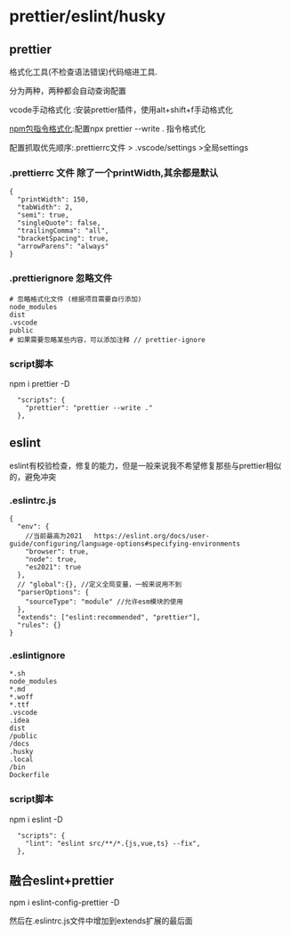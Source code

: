 # prettier/eslint/husky

## prettier

格式化工具(不检查语法错误)代码缩进工具.

分为两种，两种都会自动查询配置

vcode手动格式化 :安装prettier插件，使用alt+shift+f手动格式化

[npm包指令格式化](https://www.prettier.cn/docs/install.html):配置npx prettier --write .  指令格式化

配置抓取优先顺序:.prettierrc文件 > .vscode/settings >全局settings

### .prettierrc  文件 除了一个printWidth,其余都是默认

```
{
  "printWidth": 150,
  "tabWidth": 2,
  "semi": true,
  "singleQuote": false,
  "trailingComma": "all",
  "bracketSpacing": true,
  "arrowParens": "always"
}

```

### .prettierignore 忽略文件

```
# 忽略格式化文件 (根据项目需要自行添加)
node_modules
dist
.vscode
public
# 如果需要忽略某些内容，可以添加注释 // prettier-ignore
```

### script脚本

npm i prettier -D

```
  "scripts": {
    "prettier": "prettier --write ."
  },
```

## eslint

eslint有校验检查，修复的能力，但是一般来说我不希望修复那些与prettier相似的，避免冲突

### .eslintrc.js

```
{
  "env": {
    //当前最高为2021   https://eslint.org/docs/user-guide/configuring/language-options#specifying-environments
    "browser": true,
    "node": true,
    "es2021": true
  },
  // "global":{}, //定义全局变量，一般来说用不到
  "parserOptions": {
    "sourceType": "module" //允许esm模块的使用
  },
  "extends": ["eslint:recommended", "prettier"],
  "rules": {}
}

```

### .eslintignore

```
*.sh
node_modules
*.md
*.woff
*.ttf
.vscode
.idea
dist
/public
/docs
.husky
.local
/bin
Dockerfile

```

### script脚本

npm i eslint -D

```
  "scripts": {
    "lint": "eslint src/**/*.{js,vue,ts} --fix",
  },
```

## 融合eslint+prettier

npm i eslint-config-prettier -D

然后在.eslintrc.js文件中增加到extends扩展的最后面
